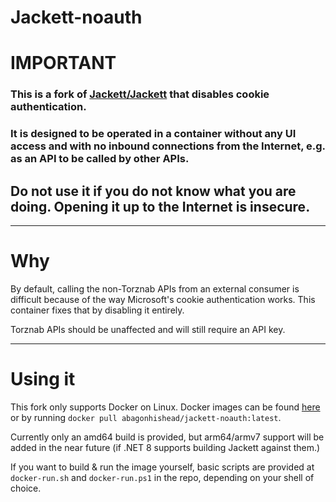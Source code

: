# Jackett-noauth
# IMPORTANT
### This is a fork of [Jackett/Jackett](https://github.com/Jackett/Jackett) that disables cookie authentication. 

### It is designed to be operated in a container without any UI access and with no inbound connections from the Internet, e.g. as an API to be called by other APIs.

## __Do not use it if you do not know what you are doing. Opening it up to the Internet is insecure.__

___

# Why
By default, calling the non-Torznab APIs from an external consumer is difficult because of the way Microsoft's cookie authentication works. This container fixes that by disabling it entirely.

Torznab APIs should be unaffected and will still require an API key.

___

# Using it

This fork only supports Docker on Linux. Docker images can be found [here](https://hub.docker.com/r/abagonhishead/jackett-noauth) or by running `docker pull abagonhishead/jackett-noauth:latest`.

Currently only an amd64 build is provided, but arm64/armv7 support will be added in the near future (if .NET 8 supports building Jackett against them.)

If you want to build & run the image yourself, basic scripts are provided at `docker-run.sh` and `docker-run.ps1` in the repo, depending on your shell of choice.
